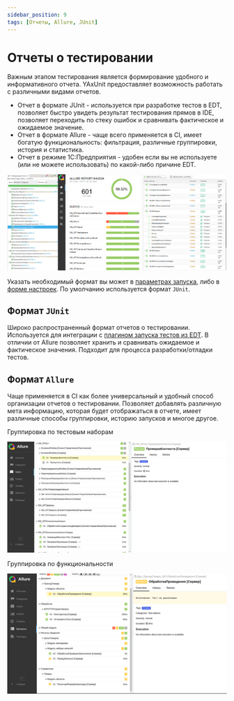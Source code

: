```yaml
---
sidebar_position: 9
tags: [Отчеты, Allure, JUnit]
---
```


# Отчеты о тестировании

Важным этапом тестирования является формирование удобного и информативного отчета. YAxUnit предоставляет возможность работать с различными видами отчетов.

* Отчет в формате JUnit - используется при разработке тестов в EDT, позволяет быстро увидеть результат тестирования прямов в IDE, позволяет переходить по стеку ошибок и сравнивать фактическое и ожидаемое значение.
* Отчет в формате Allure - чаще всего применяется в CI, имеет богатую функциональность: фильтрация, различные группировки, история и статистика.
* Отчет в режиме 1С:Предприятия - удобен если вы не используете (или не можете использовать) по какой-либо причине EDT.

![reports](images/reports.png)

Указать необходимый формат вы может в [параметрах запуска](../getting-started/run/configuration), либо в [форме настроек](../yaxunit-ui#интерфейс-настройки-конфигурации).
По умолчанию используется формат `JUnit`.

## Формат `JUnit`

Широко распространенный формат отчетов о тестировании. Используется для интеграции с [плагином запуска тестов из EDT](https://github.com/bia-technologies/edt-test-runner). В отличии от Allure позволяет хранить и сравнивать ожидаемое и фактическое значения. Подходит для процесса разработки/отладки тестов.

## Формат `Allure`

Чаще применяется в CI как более универсальный и удобный способ организации отчетов о тестировании. Позволяет добавлять различную мета информацию, которая будет отображаться в отчете, имеет различные способы группировки, историю запусков и многое другое.

Группировка по тестовым наборам

![Группировка по тестовым наборам](images/allure-report-suites.png)

Группировка по функциональности

![Группировка по функциональности](images/allure-report-behaviors.png)
